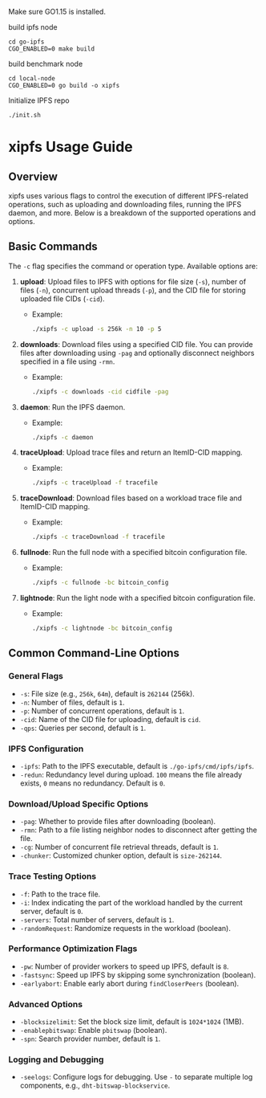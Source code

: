 Make sure GO1.15 is installed.

build ipfs node
````
cd go-ipfs
CGO_ENABLED=0 make build
````
build benchmark node
````
cd local-node
CGO_ENABLED=0 go build -o xipfs
````

Initialize IPFS repo
````
./init.sh
````


# xipfs Usage Guide

## Overview

xipfs uses various flags to control the execution of different IPFS-related operations, such as uploading and downloading files, running the IPFS daemon, and more. Below is a breakdown of the supported operations and options.

## Basic Commands

The `-c` flag specifies the command or operation type. Available options are:

1. **upload**: Upload files to IPFS with options for file size (`-s`), number of files (`-n`), concurrent upload threads (`-p`), and the CID file for storing uploaded file CIDs (`-cid`).
   - Example:
     ```bash
     ./xipfs -c upload -s 256k -n 10 -p 5
     ```

2. **downloads**: Download files using a specified CID file. You can provide files after downloading using `-pag` and optionally disconnect neighbors specified in a file using `-rmn`.
   - Example:
     ```bash
     ./xipfs -c downloads -cid cidfile -pag
     ```

3. **daemon**: Run the IPFS daemon.
   - Example:
     ```bash
     ./xipfs -c daemon
     ```

4. **traceUpload**: Upload trace files and return an ItemID-CID mapping.
   - Example:
     ```bash
     ./xipfs -c traceUpload -f tracefile
     ```

5. **traceDownload**: Download files based on a workload trace file and ItemID-CID mapping.
   - Example:
     ```bash
     ./xipfs -c traceDownload -f tracefile
     ```

6. **fullnode**: Run the full node with a specified bitcoin configuration file.
   - Example:
     ```bash
     ./xipfs -c fullnode -bc bitcoin_config
     ```

7. **lightnode**: Run the light node with a specified bitcoin configuration file.
   - Example:
     ```bash
     ./xipfs -c lightnode -bc bitcoin_config
     ```

## Common Command-Line Options

### General Flags
- `-s`: File size (e.g., `256k`, `64m`), default is `262144` (256k).
- `-n`: Number of files, default is `1`.
- `-p`: Number of concurrent operations, default is `1`.
- `-cid`: Name of the CID file for uploading, default is `cid`.
- `-qps`: Queries per second, default is `1`.

### IPFS Configuration
- `-ipfs`: Path to the IPFS executable, default is `./go-ipfs/cmd/ipfs/ipfs`.
- `-redun`: Redundancy level during upload. `100` means the file already exists, `0` means no redundancy. Default is `0`.

### Download/Upload Specific Options
- `-pag`: Whether to provide files after downloading (boolean).
- `-rmn`: Path to a file listing neighbor nodes to disconnect after getting the file.
- `-cg`: Number of concurrent file retrieval threads, default is `1`.
- `-chunker`: Customized chunker option, default is `size-262144`.

### Trace Testing Options
- `-f`: Path to the trace file.
- `-i`: Index indicating the part of the workload handled by the current server, default is `0`.
- `-servers`: Total number of servers, default is `1`.
- `-randomRequest`: Randomize requests in the workload (boolean).

### Performance Optimization Flags
- `-pw`: Number of provider workers to speed up IPFS, default is `8`.
- `-fastsync`: Speed up IPFS by skipping some synchronization (boolean).
- `-earlyabort`: Enable early abort during `findCloserPeers` (boolean).

### Advanced Options
- `-blocksizelimit`: Set the block size limit, default is `1024*1024` (1MB).
- `-enablepbitswap`: Enable `pbitswap` (boolean).
- `-spn`: Search provider number, default is `1`.

### Logging and Debugging
- `-seelogs`: Configure logs for debugging. Use `-` to separate multiple log components, e.g., `dht-bitswap-blockservice`.

